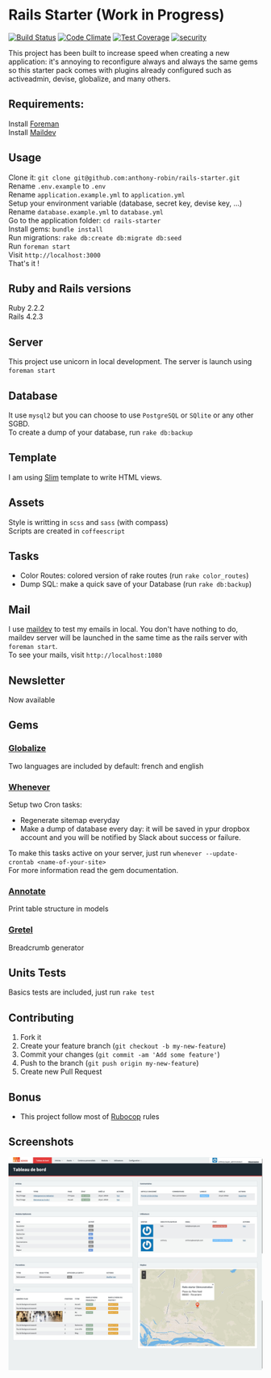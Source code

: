 Rails Starter (Work in Progress)
==============
[![Build Status](https://travis-ci.org/anthony-robin/rails-starter.svg?branch=master)](https://travis-ci.org/anthony-robin/rails-starter)
[![Code Climate](https://codeclimate.com/github/anthony-robin/rails-starter/badges/gpa.svg)](https://codeclimate.com/github/anthony-robin/rails-starter)
[![Test Coverage](https://codeclimate.com/github/anthony-robin/rails-starter/badges/coverage.svg)](https://codeclimate.com/github/anthony-robin/rails-starter)
[![security](https://hakiri.io/github/anthony-robin/rails-starter/master.svg)](https://hakiri.io/github/anthony-robin/rails-starter/master)

This project has been built to increase speed when creating a new application: it's annoying to reconfigure always and always the same gems so this starter pack comes with plugins already configured such as activeadmin, devise, globalize, and many others.

Requirements:
------------
Install [Foreman](https://github.com/ddollar/foreman)  
Install [Maildev](https://github.com/djfarrelly/MailDev)  

Usage
-----
Clone it: `git clone git@github.com:anthony-robin/rails-starter.git`  
Rename `.env.example` to `.env`  
Rename `application.example.yml` to `application.yml`  
Setup your environment variable (database, secret key, devise key, ...)
Rename `database.example.yml` to `database.yml`  
Go to the application folder: `cd rails-starter`  
Install gems: `bundle install`  
Run migrations: `rake db:create db:migrate db:seed`  
Run `foreman start`  
Visit `http://localhost:3000`  
That's it !

Ruby and Rails versions
-----------------------
Ruby 2.2.2  
Rails 4.2.3  

Server
------
This project use unicorn in local development. The server is launch using `foreman start`

Database
---------
It use `mysql2` but you can choose to use `PostgreSQL` or `SQlite` or any other SGBD.  
To create a dump of your database, run `rake db:backup`

Template
--------
I am using [Slim](https://github.com/slim-template/slim-rails) template to write HTML views.

Assets
-------
Style is writting in `scss` and `sass` (with compass)  
Scripts are created in `coffeescript`

Tasks
------
* Color Routes: colored version of rake routes (run `rake color_routes`)
* Dump SQL: make a quick save of your Database (run `rake db:backup`)

Mail
-----
I use [maildev](http://djfarrelly.github.io/MailDev/) to test my emails in local. You don't have nothing to do, maildev server will be launched in the same time as the rails server with `foreman start`.  
To see your mails, visit `http://localhost:1080`

Newsletter
-----------
Now available

Gems
-----
### [Globalize](https://github.com/globalize/globalize)
Two languages are included by default: french and english  
  
### [Whenever](https://github.com/javan/whenever)
Setup two Cron tasks:
* Regenerate sitemap everyday
* Make a dump of database every day: it will be saved in ypur dropbox account and you will be notified by Slack about success or failure.

To make this tasks active on your server, just run `whenever --update-crontab <name-of-your-site>`  
For more information read the gem documentation.

### [Annotate](https://github.com/ctran/annotate_models)
Print table structure in models  

### [Gretel](https://github.com/lassebunk/gretel)
Breadcrumb generator

Units Tests
-----
Basics tests are included, just run `rake test`

Contributing
------------
1. Fork it
2. Create your feature branch (`git checkout -b my-new-feature`)
3. Commit your changes (`git commit -am 'Add some feature'`)
4. Push to the branch (`git push origin my-new-feature`)
5. Create new Pull Request

Bonus
------
* This project follow most of [Rubocop](https://github.com/bbatsov/rubocop) rules

Screenshots
-----------
![Activeadmin Dashboard example](vendor/assets/images/readme/dashboard_rails_starter.jpg)